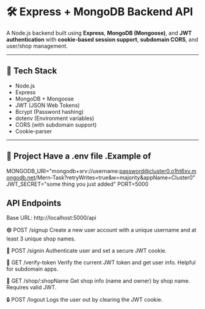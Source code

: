 # 🛠️ Express + MongoDB Backend API

A Node.js backend built using **Express**, **MongoDB (Mongoose)**, and **JWT authentication** with **cookie-based session support**, **subdomain CORS**, and user/shop management.

---

## 🔧 Tech Stack

- Node.js
- Express
- MongoDB + Mongoose
- JWT (JSON Web Tokens)
- Bcrypt (Password hashing)
- dotenv (Environment variables)
- CORS (with subdomain support)
- Cookie-parser

---

## 📁 Project Have a .env file .Example of


MONGODB_URI="mongodb+srv://username:password@cluster0.o1ht6xv.mongodb.net/Mern-Task?retryWrites=true&w=majority&appName=Cluster0"
JWT_SECRET="some thing you just added"
PORT=5000


## API Endpoints
Base URL: http://localhost:5000/api

🟢 POST /signup
Create a new user account with a unique username and at least 3 unique shop names.

🔐 POST /signin Authenticate user and set a secure JWT cookie.

🔐 GET /verify-token Verify the current JWT token and get user info. Helpful for subdomain apps.

🔐 GET /shop/:shopName Get shop info (name and owner) by shop name. Requires valid JWT.

🔒 POST /logout Logs the user out by clearing the JWT cookie.

